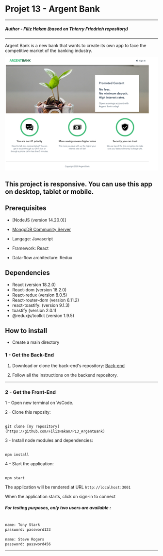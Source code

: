 # Projet 13 - Argent Bank

---

##### Author - Filiz Hakan (based on Thierry Friedrich repository)

---

Argent Bank is a new bank that wants to create its own app to face the competitive market of the banking industry.

![ArgentBank](https://github.com/FilizHakan/P13_ArgentBank/blob/main/argent-bank/src/assets/hero.png)

## This project is responsive. You can use this app on desktop, tablet or mobile.

## Prerequisites

- [NodeJS (version 14.20.0)]
- [MongoDB Community Server](https://www.mongodb.com/try/download/community)

- Langage: Javascript
- Framework: React
- Data-flow architecture: Redux

## Dependencies

- React (version 18.2.0)
- React-dom (version 18.2.0)
- React-redux (version 8.0.5)
- React-router-dom (version 6.11.2)
- react-toastify: (version 9.1.3)
- toastify (version 2.0.1)
- @reduxjs/toolkit (version 1.9.5)

## How to install

- Create a main directory

### 1 - Get the Back-End

1. Download or clone the back-end's repository: [Back-end](https://github.com/OpenClassrooms-Student-Center/Project-10-Bank-API)

2. Follow all the instructions on the backend repository.

<hr/>

### 2 - Get the Front-End

1 - Open new terminal on VsCode.

2 - Clone this reposity:

```

git clone [my repository](https://github.com/FilizHakan/P13_ArgentBank)

```

3 - Install node modules and dependencies:

```

npm install

```

4 - Start the application:

```

npm start

```

The application will be rendered at URL `http://localhost:3001`

When the application starts, click on sign-in to connect

##### For testing purposes, only two users are available :

```

name: Tony Stark
password: password123

name: Steve Rogers
password: password456

```

<hr/>
